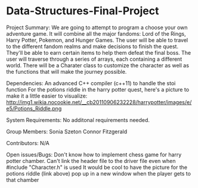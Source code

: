 # Data-Structures-Final-Project

Project Summary:
We are going to attempt to program a choose your own adventure game. It will combine all the major fandoms: Lord of the Rings, Harry Potter, Pokemon, and Hunger Games. The user will be able to travel to the different fandom realms and make decisions to finish the quest. They'll be able to earn certain items to help them defeat the final boss. The user will traverse through a series of arrays, each containing a different world.  There will be a Charater class to customize the character as well as the functions that will make the journey possible. 

Dependencies:
An advanced C++ compiler (c++11) to handle the stoi function
For the potions riddle in the harry potter quest, here's a picture to make it a little easier to visualize:
http://img1.wikia.nocookie.net/__cb20110906232228/harrypotter/images/e/e5/Potions_Riddle.png

System Requirements: 
No additonal requirements needed.

Group Members:
Sonia Szeton
Connor Fitzgerald

Contributors:
N/A

Open issues/Bugs:
Don't know how to implement chess game for harry potter chamber. 
Can't link the header file to the driver file even when #include "Character.h" is used
It would be cool to have the picture for the potions riddle (link above) pop up in a new window when the player gets to that chamber


